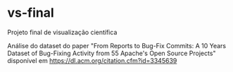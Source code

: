 # vs-final
Projeto final de visualização científica

Análise do dataset do paper 
"From Reports to Bug-Fix Commits: A 10 Years Dataset of Bug-Fixing Activity from 55 Apache's Open Source Projects" disponível em https://dl.acm.org/citation.cfm?id=3345639
